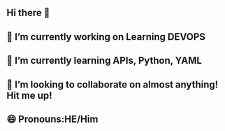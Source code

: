 ## Hi there 👋
## 🔭 I’m currently working on Learning DEVOPS
##  🌱 I’m currently learning APIs, Python, YAML
## 👯 I’m looking to collaborate on almost anything! Hit me up!
## 😄 Pronouns:HE/Him
<!--
**ThicccStevie/ThicccStevie** is a ✨ _special_ ✨ repository because its `README.md` (this file) appears on your GitHub profile.

Here are some ideas to get you started:

- 🔭 I’m currently working on ...
- 🌱 I’m currently learning ...
- 👯 I’m looking to collaborate on ...
- 🤔 I’m looking for help with ...
- 💬 Ask me about ...
- 📫 How to reach me: ...
- 😄 Pronouns: ...
- ⚡ Fun fact: ...
-->
